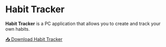 # Habit Tracker

**Habit Tracker** is a PC application that allows you to create and track your own habits.

[📥 Download Habit Tracker](https://github.com/Sa9ne/Habit-tracker/releases/download/v1.1/Habit-tracker.exe)
